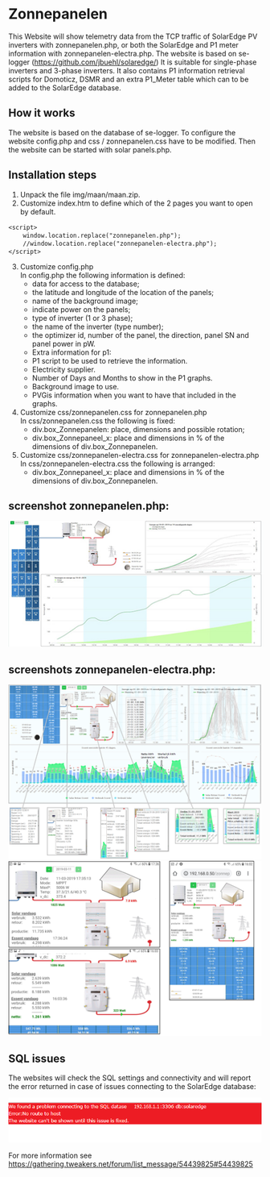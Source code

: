 # Zonnepanelen
This Website will show telemetry data from the TCP traffic of SolarEdge PV inverters with zonnepanelen.php, or both the SolarEdge and P1 meter information with zonnepanelen-electra.php.
The website is based on se-logger (https://github.com/jbuehl/solaredge/)
It is suitable for single-phase inverters and 3-phase inverters.
It also contains P1 information retrieval scripts for Domoticz, DSMR and an extra P1_Meter table which can to be added to the SolarEdge database.

## How it works
The website is based on the database of se-logger.
To configure the website config.php and css / zonnepanelen.css have to be modified.
Then the website can be started with solar panels.php.

## Installation steps
1. Unpack the file img/maan/maan.zip.
2. Customize index.htm to define which of the 2 pages you want to open by default.
```
<script>
	window.location.replace("zonnepanelen.php");
	//window.location.replace("zonnepanelen-electra.php");
</script>
```
3. Customize config.php  
In config.php the following information is defined:  
   - data for access to the database;
   - the latitude and longitude of the location of the panels;
   - name of the background image;
   - indicate power on the panels;
   - type of inverter (1 or 3 phase);
   - the name of the inverter (type number);
   - the optimizer id, number of the panel, the direction, panel SN and panel power in pW.
   - Extra information for p1:  
    - P1 script to be used to retrieve the information.
    - Electricity supplier.
    - Number of Days and Months to show in the P1 graphs.
    - Background image to use.
    - PVGis information when you want to have that included in the graphs.
4. Customize css/zonnepanelen.css for zonnepanelen.php  
In css/zonnepanelen.css the following is fixed:  
   - div.box_Zonnepanelen: place, dimensions and possible rotation;
   - div.box_Zonnepaneel_x: place and dimensions in % of the dimensions of div.box_Zonnepanelen.
5. Customize css/zonnepanelen-electra.css for zonnepanelen-electra.php  
In css/zonnepanelen-electra.css the following is arranged:  
   - div.box_Zonnepaneel_x: place and dimensions in % of the dimensions of div.box_Zonnepanelen.

## screenshot zonnepanelen.php:
  ![Alt text](docs/zonnepanelen.png?raw=true "zonnepanelen.php")

## screenshots zonnepanelen-electra.php:
  ![Alt text](docs/zonnepanelen-electra_LT_new.PNG?raw=true "Laptop")
  ![Alt text](docs/zonnepanelen-electra_Mobiel.jpg?raw=true "Mobile portrait")

## SQL issues
The websites will check the SQL settings and connectivity and will report the error returned in case of issues connecting to the SolarEdge database:

![Alt text](docs/sql-error.png?raw=true "Mobile portrait")

For more information see https://gathering.tweakers.net/forum/list_message/54439825#54439825
